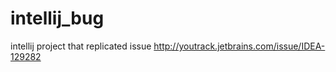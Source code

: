 intellij_bug
============

intellij project that replicated issue http://youtrack.jetbrains.com/issue/IDEA-129282

